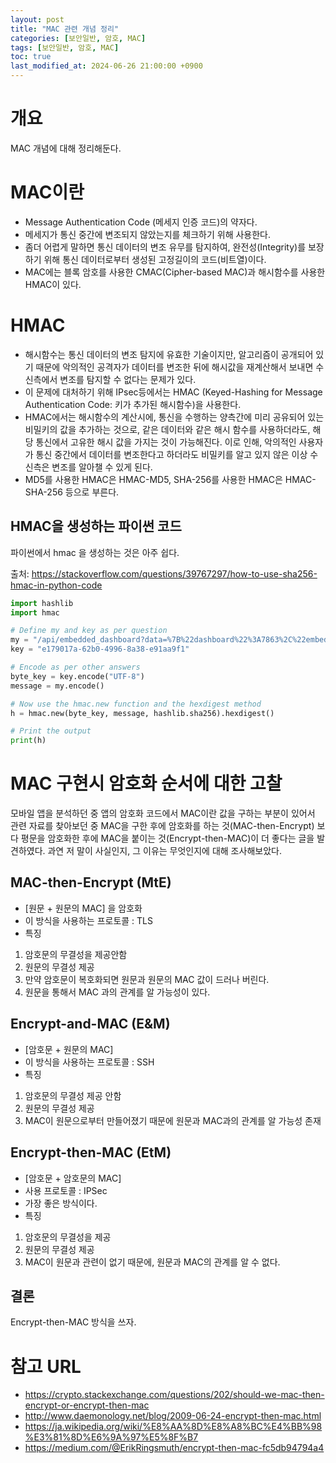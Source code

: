 ```yaml
---
layout: post
title: "MAC 관련 개념 정리"
categories: [보안일반, 암호, MAC]
tags: [보안일반, 암호, MAC]
toc: true
last_modified_at: 2024-06-26 21:00:00 +0900
---
```



# 개요
MAC 개념에 대해 정리해둔다. 


# MAC이란
- Message Authentication Code (메세지 인증 코드)의 약자다. 
- 메세지가 통신 중간에 변조되지 않았는지를 체크하기 위해 사용한다. 
- 좀더 어렵게 말하면 통신 데이터의 변조 유무를 탐지하여, 완전성(Integrity)를 보장하기 위해 통신 데이터로부터 생성된 고정길이의 코드(비트열)이다. 
- MAC에는 블록 암호를 사용한 CMAC(Cipher-based MAC)과 해시함수를 사용한 HMAC이 있다. 

# HMAC
- 해시함수는 통신 데이터의 변조 탐지에 유효한 기술이지만, 알고리즘이 공개되어 있기 때문에 악의적인 공격자가 데이터를 변조한 뒤에 해시값을 재계산해서 보내면 수신측에서 변조를 탐지할 수 없다는 문제가 있다. 
- 이 문제에 대처하기 위해 IPsec등에서는 HMAC (Keyed-Hashing for Message Authentication Code: 키가 추가된 해시함수)을 사용한다. 
- HMAC에서는 해시함수의 계산시에, 통신을 수행하는 양측간에 미리 공유되어 있는 비밀키의 값을 추가하는 것으로, 같은 데이터와 같은 해시 함수를 사용하더라도, 해당 통신에서 고유한 해시 값을 가지는 것이 가능해진다. 이로 인해, 악의적인 사용자가 통신 중간에서 데이터를 변조한다고 하더라도 비밀키를 알고 있지 않은 이상 수신측은 변조를 알아챌 수 있게 된다. 
- MD5를 사용한 HMAC은 HMAC-MD5, SHA-256를 사용한 HMAC은 HMAC-SHA-256 등으로 부른다. 


## HMAC을 생성하는 파이썬 코드

파이썬에서 hmac 을 생성하는 것은 아주 쉽다.

출처: https://stackoverflow.com/questions/39767297/how-to-use-sha256-hmac-in-python-code

```py
import hashlib
import hmac

# Define my and key as per question
my = "/api/embedded_dashboard?data=%7B%22dashboard%22%3A7863%2C%22embed%22%3A%22v2%22%2C%22filters%22%3A%5B%7B%22name%22%3A%22Filter1%22%2C%22value%22%3A%22value1%22%7D%2C%7B%22name%22%3A%22Filter2%22%2C%22value%22%3A%221234%22%7D%5D%7D"
key = "e179017a-62b0-4996-8a38-e91aa9f1"

# Encode as per other answers
byte_key = key.encode("UTF-8")
message = my.encode()

# Now use the hmac.new function and the hexdigest method
h = hmac.new(byte_key, message, hashlib.sha256).hexdigest()

# Print the output
print(h)
```

# MAC 구현시 암호화 순서에 대한 고찰
모바일 앱을 분석하던 중 앱의 암호화 코드에서 MAC이란 값을 구하는 부분이 있어서 관련 자료를 찾아보던 중 MAC을 구한 후에 암호화를 하는 것(MAC-then-Encrypt) 보다 평문을 암호화한 후에 MAC을 붙이는 것(Encrypt-then-MAC)이 더 좋다는 글을 발견하였다. 과연 저 말이 사실인지, 그 이유는 무엇인지에 대해 조사해보았다.  

## MAC-then-Encrypt (MtE)
- [원문 + 원문의 MAC] 을 암호화
- 이 방식을 사용하는 프로토콜 : TLS 
- 특징
1) 암호문의 무결성을 제공안함
2) 원문의 무결성 제공
3) 만약 암호문이 복호화되면 원문과 원문의 MAC 값이 드러나 버린다.
4) 원문을 통해서 MAC 과의 관계를 알 가능성이 있다. 
	
## Encrypt-and-MAC (E&M)
- [암호문 + 원문의 MAC] 
- 이 방식을 사용하는 프로토콜 : SSH
- 특징
1) 암호문의 무결성 제공 안함
2) 원문의 무결성 제공
3) MAC이 원문으로부터 만들어졌기 때문에 원문과 MAC과의 관계를 알 가능성 존재

## Encrypt-then-MAC (EtM)
- [암호문 + 암호문의 MAC] 
- 사용 프로토콜 : IPSec
- 가장 좋은 방식이다. 
- 특징
1) 암호문의 무결성을 제공
2) 원문의 무결성 제공
3) MAC이 원문과 관련이 없기 때문에, 원문과 MAC의 관계를 알 수 없다. 

## 결론
Encrypt-then-MAC 방식을 쓰자. 


# 참고 URL
- https://crypto.stackexchange.com/questions/202/should-we-mac-then-encrypt-or-encrypt-then-mac
- http://www.daemonology.net/blog/2009-06-24-encrypt-then-mac.html
- https://ja.wikipedia.org/wiki/%E8%AA%8D%E8%A8%BC%E4%BB%98%E3%81%8D%E6%9A%97%E5%8F%B7
- https://medium.com/@ErikRingsmuth/encrypt-then-mac-fc5db94794a4